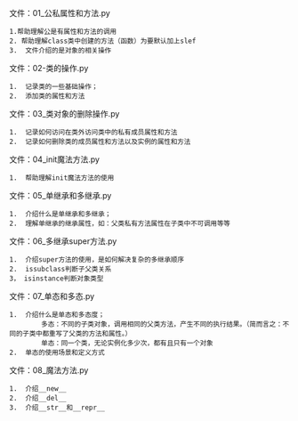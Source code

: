 文件：01_公私属性和方法.py

    1.帮助理解公是有属性和方法的调用
    2. 帮助理解class类中创建的方法（函数）为要默认加上slef
    3.  文件介绍的是对象的相关操作
 
 文件：02-类的操作.py
 
    1.  记录类的一些基础操作；
    2.  添加类的属性和方法
    
 文件：03_类对象的删除操作.py
 
    1.  记录如何访问在类外访问类中的私有成员属性和方法
    2.  记录如何删除类的成员属性和方法以及实例的属性和方法
    
 文件：04_init魔法方法.py
 
    1.  帮助理解init魔法方法的使用
    
 文件：05_单继承和多继承.py
 
    1.  介绍什么是单继承和多继承；
    2.  理解单继承的继承属性，如：父类私有方法属性在子类中不可调用等等
    
 文件：06_多继承super方法.py
 
    1.  介绍super方法的使用，是如何解决复杂的多继承顺序
    2.  issubclass判断子父类关系
    3， isinstance判断对象类型
    
 文件：07_单态和多态.py
 
    1.  介绍什么是单态和多态度；
            多态：不同的子类对象，调用相同的父类方法，产生不同的执行结果。（简而言之：不同的子类中都重写了父类的方法和属性。）
            单态：同一个类，无论实例化多少次，都有且只有一个对象
    2.  单态的使用场景和定义方式
    
文件：08_魔法方法.py
 
    1.  介绍__new__
    2.  介绍__del__
    3.  介绍__str__和__repr__
